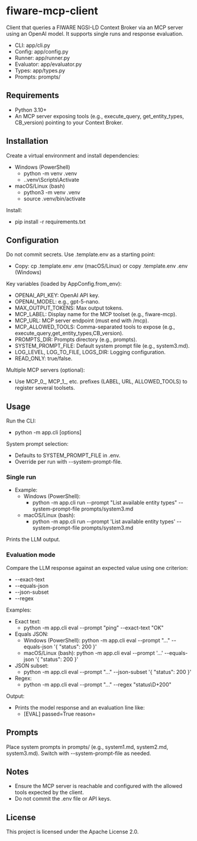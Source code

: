 # fiware-mcp-client

Client that queries a FIWARE NGSI-LD Context Broker via an MCP server using an OpenAI model. It supports single runs and response evaluation.

- CLI: app/cli.py
- Config: app/config.py
- Runner: app/runner.py
- Evaluator: app/evaluator.py
- Types: app/types.py
- Prompts: prompts/

## Requirements

- Python 3.10+
- An MCP server exposing tools (e.g., execute_query, get_entity_types, CB_version) pointing to your Context Broker.

## Installation

Create a virtual environment and install dependencies:
- Windows (PowerShell)
  - python -m venv .venv
  - .\.venv\Scripts\Activate
- macOS/Linux (bash)
  - python3 -m venv .venv
  - source .venv/bin/activate

Install:
- pip install -r requirements.txt

## Configuration

Do not commit secrets. Use .template.env as a starting point:
- Copy: cp .template.env .env (macOS/Linux) or copy .template.env .env (Windows)

Key variables (loaded by AppConfig.from_env):
- OPENAI_API_KEY: OpenAI API key.
- OPENAI_MODEL: e.g., gpt-5-nano.
- MAX_OUTPUT_TOKENS: Max output tokens.
- MCP_LABEL: Display name for the MCP toolset (e.g., fiware-mcp).
- MCP_URL: MCP server endpoint (must end with /mcp).
- MCP_ALLOWED_TOOLS: Comma-separated tools to expose (e.g., execute_query,get_entity_types,CB_version).
- PROMPTS_DIR: Prompts directory (e.g., prompts).
- SYSTEM_PROMPT_FILE: Default system prompt file (e.g., system3.md).
- LOG_LEVEL, LOG_TO_FILE, LOGS_DIR: Logging configuration.
- READ_ONLY: true/false.

Multiple MCP servers (optional):
- Use MCP_0_, MCP_1_, etc. prefixes (LABEL, URL, ALLOWED_TOOLS) to register several toolsets.

## Usage

Run the CLI:
- python -m app.cli <command> [options]

System prompt selection:
- Defaults to SYSTEM_PROMPT_FILE in .env.
- Override per run with --system-prompt-file.

### Single run

- Example:
  - Windows (PowerShell):
    - python -m app.cli run --prompt "List available entity types" --system-prompt-file prompts/system3.md
  - macOS/Linux (bash):
    - python -m app.cli run --prompt 'List available entity types' --system-prompt-file prompts/system3.md

Prints the LLM output.

### Evaluation mode

Compare the LLM response against an expected value using one criterion:
- --exact-text
- --equals-json
- --json-subset
- --regex

Examples:
- Exact text:
  - python -m app.cli eval --prompt "ping" --exact-text "OK"
- Equals JSON:
  - Windows (PowerShell): python -m app.cli eval --prompt "..." --equals-json '{ "status": 200 }'
  - macOS/Linux (bash): python -m app.cli eval --prompt '...' --equals-json '{ "status": 200 }'
- JSON subset:
  - python -m app.cli eval --prompt "..." --json-subset '{ "status": 200 }'
- Regex:
  - python -m app.cli eval --prompt "..." --regex "status\\D+200"

Output:
- Prints the model response and an evaluation line like:
  - [EVAL] passed=True reason=

## Prompts

Place system prompts in prompts/ (e.g., system1.md, system2.md, system3.md). Switch with --system-prompt-file as needed.

## Notes

- Ensure the MCP server is reachable and configured with the allowed tools expected by the client.
- Do not commit the .env file or API keys.

## License

This project is licensed under the Apache License 2.0.